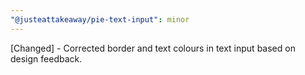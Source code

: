 ```yaml
---
"@justeattakeaway/pie-text-input": minor
---
```


[Changed] - Corrected border and text colours in text input based on design feedback.
